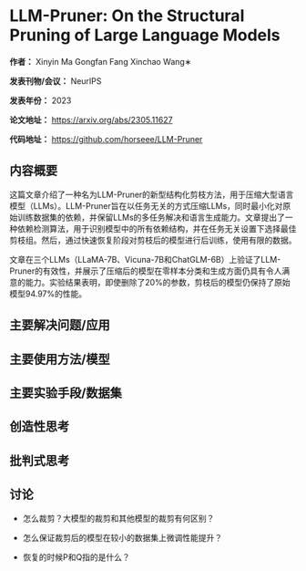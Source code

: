# LLM-Pruner: On the Structural Pruning of Large Language Models

**作者：** Xinyin Ma Gongfan Fang Xinchao Wang∗

**发表刊物/会议：** NeurIPS 

**发表年份：** 2023

**论文地址：** https://arxiv.org/abs/2305.11627

**代码地址：** https://github.com/horseee/LLM-Pruner





## 内容概要

这篇文章介绍了一种名为LLM-Pruner的新型结构化剪枝方法，用于压缩大型语言模型（LLMs）。LLM-Pruner旨在以任务无关的方式压缩LLMs，同时最小化对原始训练数据集的依赖，并保留LLMs的多任务解决和语言生成能力。文章提出了一种依赖检测算法，用于识别模型中的所有依赖结构，并在任务无关设置下选择最佳剪枝组。然后，通过快速恢复阶段对剪枝后的模型进行后训练，使用有限的数据。

文章在三个LLMs（LLaMA-7B、Vicuna-7B和ChatGLM-6B）上验证了LLM-Pruner的有效性，并展示了压缩后的模型在零样本分类和生成方面仍具有令人满意的能力。实验结果表明，即使删除了20%的参数，剪枝后的模型仍保持了原始模型94.97%的性能。

## 主要解决问题/应用



## 主要使用方法/模型




## 主要实验手段/数据集



## 创造性思考



## 批判式思考


## 讨论 


- 怎么裁剪？大模型的裁剪和其他模型的裁剪有何区别？
  
- 怎么保证裁剪后的模型在较小的数据集上微调性能提升？

- 恢复的时候P和Q指的是什么？
  

